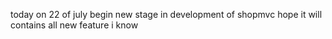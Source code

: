 today on 22 of july begin new stage in development of shopmvc
 hope it will contains all new feature i know
